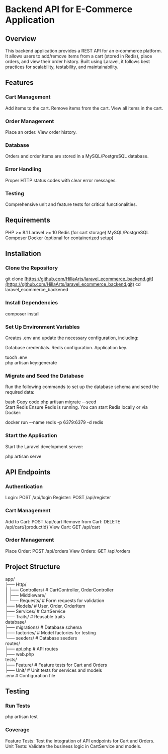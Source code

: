 # Backend API for E-Commerce Application

## Overview

This backend application provides a REST API for an e-commerce platform. It allows users to add/remove items from a cart (stored in Redis), place orders, and view their order history. Built using Laravel, it follows best practices for scalability, testability, and maintainability.

## Features

### Cart Management

Add items to the cart.
Remove items from the cart.
View all items in the cart.

### Order Management

Place an order.
View order history.

### Database

Orders and order items are stored in a MySQL/PostgreSQL database.

### Error Handling

Proper HTTP status codes with clear error messages.

### Testing

Comprehensive unit and feature tests for critical functionalities.

## Requirements

PHP >= 8.1
Laravel >= 10
Redis (for cart storage)
MySQL/PostgreSQL
Composer
Docker (optional for containerized setup)

## Installation

### Clone the Repository

git clone [https://github.com/HillaArts/laravel_ecommerce_backend.git](https://github.com/HillaArts/laravel_ecommerce_backend.git)
cd laravel_ecommerce_backened  

### Install Dependencies

composer install  

### Set Up Environment Variables

Creates .env and update the necessary configuration, including:

Database credentials.
Redis configuration.
Application key.

tuoch .env  
php artisan key:generate  

### Migrate and Seed the Database
Run the following commands to set up the database schema and seed the required data:

bash
Copy code
php artisan migrate --seed  
Start Redis
Ensure Redis is running. You can start Redis locally or via Docker:

docker run --name redis -p 6379:6379 -d redis  

### Start the Application
Start the Laravel development server:

php artisan serve

## API Endpoints
### Authentication
Login: POST /api/login
Register: POST /api/register
### Cart Management
Add to Cart: POST /api/cart
Remove from Cart: DELETE /api/cart/{productId}
View Cart: GET /api/cart
### Order Management
Place Order: POST /api/orders
View Orders: GET /api/orders

## Project Structure

app/  
├── Http/  
│   ├── Controllers/           # CartController, OrderController  
│   ├── Middleware/  
│   └── Requests/              # Form requests for validation  
├── Models/                    # User, Order, OrderItem  
├── Services/                  # CartService  
├── Traits/                    # Reusable traits  
database/  
├── migrations/                # Database schema  
├── factories/                 # Model factories for testing  
└── seeders/                   # Database seeders  
routes/  
├── api.php                    # API routes  
├── web.php  
tests/  
├── Feature/                   # Feature tests for Cart and Orders  
├── Unit/                      # Unit tests for services and models  
.env                           # Configuration file  

## Testing
### Run Tests
php artisan test  
### Coverage
Feature Tests: Test the integration of API endpoints for Cart and Orders.
Unit Tests: Validate the business logic in CartService and models.
